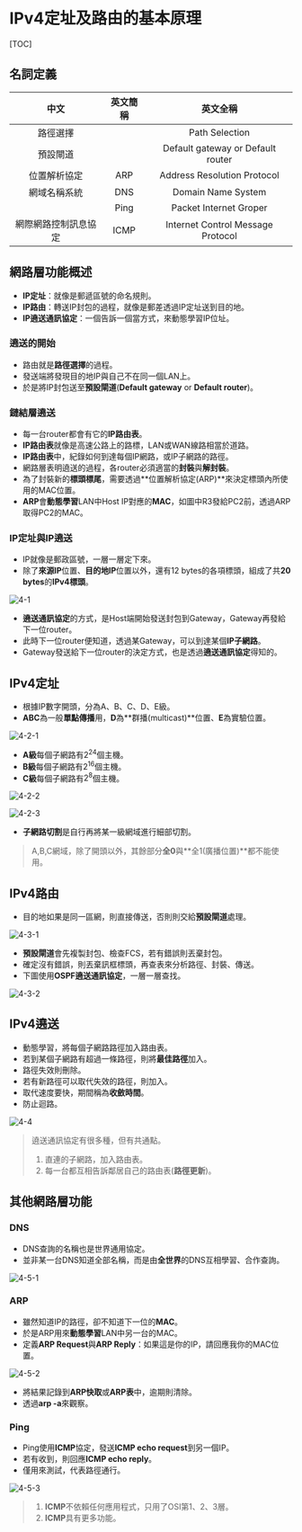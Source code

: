 # IPv4定址及路由的基本原理

[TOC]

## 名詞定義

|   中文   | 英文簡稱 | 英文全稱|
| :--------: | :--------:| :------: |
|路徑選擇||Path Selection|
|預設閘道||Default gateway or Default router|
|位置解析協定|ARP|Address Resolution Protocol|
|網域名稱系統|DNS|Domain Name System|
||Ping|Packet Internet Groper|
|網際網路控制訊息協定|ICMP|Internet Control Message Protocol|

## 網路層功能概述

- **IP定址**：就像是郵遞區號的命名規則。
- **IP路由**：轉送IP封包的過程，就像是郵差透過IP定址送到目的地。
- **IP遶送通訊協定**：一個告訴一個當方式，來動態學習IP位址。

### 遶送的開始

- 路由就是**路徑選擇**的過程。
- 發送端將發現目的地IP與自己不在同一個LAN上。
- 於是將IP封包送至**預設閘道**(**Default gateway** or **Default router**)。

### 鏈結層遶送

- 每一台router都會有它的**IP路由表**。
- **IP路由表**就像是高速公路上的路標，LAN或WAN線路相當於道路。
- **IP路由表**中，紀錄如何到達每個IP網路，或IP子網路的路徑。
- 網路層表明遶送的過程，各router必須適當的**封裝**與**解封裝**。
- 為了封裝新的**標頭標尾**，需要透過**位置解析協定(ARP)**來決定標頭內所使用的MAC位置。
- **ARP**會**動態學習**LAN中Host IP對應的**MAC**，如圖中R3發給PC2前，透過ARP取得PC2的MAC。

### IP定址與IP遶送

- IP就像是郵政區號，一層一層定下來。
- 除了**來源IP**位置、**目的地IP**位置以外，還有12 bytes的各項標頭，組成了共**20 bytes**的**IPv4標頭**。

![4-1](images/4-1.png)

- **遶送通訊協定**的方式，是Host端開始發送封包到Gateway，Gateway再發給下一位router。
- 此時下一位router便知道，透過某Gateway，可以到達某個**IP子網路**。
- Gateway發送給下一位router的決定方式，也是透過**遶送通訊協定**得知的。

## IPv4定址

- 根據IP數字開頭，分為A、B、C、D、E級。
- **ABC**為一般**單點傳播**用，**D**為**群播(multicast)**位置、**E**為實驗位置。

![4-2-1](images/4-2-1.png)

- **A級**每個子網路有$2^{24}$個主機。
- **B級**每個子網路有$2^{16}$個主機。
- **C級**每個子網路有$2^{8}$個主機。

![4-2-2](images/4-2-2.png)

![4-2-3](images/4-2-3.png)

- **子網路切割**是自行再將某一級網域進行細部切割。

> A,B,C網域，除了開頭以外，其餘部分**全0**與**全1(廣播位置)**都不能使用。
>
## IPv4路由

- 目的地如果是同一區網，則直接傳送，否則則交給**預設閘道**處理。

![4-3-1](images/4-3-1.png)

- **預設閘道**會先複製封包、檢查FCS，若有錯誤則丟棄封包。
- 確定沒有錯誤，則丟棄訊框標頭，再查表來分析路徑、封裝、傳送。
- 下圖使用**OSPF遶送通訊協定**，一層一層查找。

![4-3-2](images/4-3-2.png)

## IPv4遶送

- 動態學習，將每個子網路路徑加入路由表。
- 若到某個子網路有超過一條路徑，則將**最佳路徑**加入。
- 路徑失效則刪除。
- 若有新路徑可以取代失效的路徑，則加入。
- 取代速度要快，期間稱為**收斂時間**。
- 防止迴路。

![4-4](images/4-4.png)

>遶送通訊協定有很多種，但有共通點。
>
>1. 直連的子網路，加入路由表。
>2. 每一台都互相告訴鄰居自己的路由表(**路徑更新**)。

## 其他網路層功能

### DNS

- DNS查詢的名稱也是世界通用協定。
- 並非某一台DNS知道全部名稱，而是由**全世界**的DNS互相學習、合作查詢。

![4-5-1](images/4-5-1.png)

### ARP

- 雖然知道IP的路徑，卻不知道下一位的**MAC**。
- 於是ARP用來**動態學習**LAN中另一台的MAC。
- 定義**ARP Request**與**ARP Reply**：如果這是你的IP，請回應我你的MAC位置。

![4-5-2](images/4-5-2.png)

- 將結果記錄到**ARP快取**或**ARP表**中，逾期則清除。
- 透過**arp -a**來觀察。

### Ping

- Ping使用**ICMP**協定，發送**ICMP echo request**到另一個IP。
- 若有收到，則回應**ICMP echo reply**。
- 僅用來測試，代表路徑通行。

![4-5-3](images/4-5-3.png)

>1. **ICMP**不依賴任何應用程式，只用了OSI第1、2、3層。
>2. **ICMP**具有更多功能。
